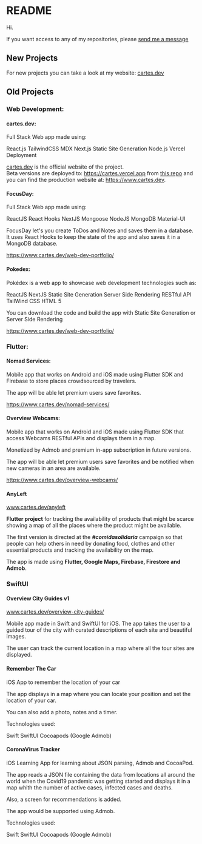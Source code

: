 # README

Hi.

If you want access to any of my repositories, please [send me a message](https://www.cartes.dev/contact)

## New Projects

For new projects you can take a look at my website: [cartes.dev](https://www.cartes.dev) 


## Old Projects

### Web Development:

#### cartes.dev:

Full Stack Web app made using:

React.js
TailwindCSS
MDX
Next.js
Static Site Generation
Node.js
Vercel Deployment

[cartes.dev](https://www.cartes.dev) is the official website of the project.  
Beta versions are deployed to: https://cartes.vercel.app from [this repo](https://github.com/alfonsocartes/cartes_dev) and you can find the production website at: https://www.cartes.dev.  

#### FocusDay:

Full Stack Web app made using:

ReactJS
React Hooks
NextJS
Mongoose
NodeJS
MongoDB
Material-UI

FocusDay let's you create ToDos and Notes and saves them in a database. It uses React Hooks to keep the state of the app and also saves it in a MongoDB database.

https://www.cartes.dev/web-dev-portfolio/


#### Pokedex:

Pokédex is a web app to showcase web development technologies such as:

ReactJS
NextJS
Static Site Generation
Server Side Rendering
RESTful API
TailWind CSS
HTML 5

You can download the code and build the app with Static Site Generation or Server Side Rendering 

https://www.cartes.dev/web-dev-portfolio/


### Flutter:


#### Nomad Services:

Mobile app that works on Android and iOS made using Flutter SDK and Firebase to store places crowdsourced by travelers.

The app will be able let premium users save favorites.

https://www.cartes.dev/nomad-services/


#### Overview Webcams:

Mobile app that works on Android and iOS made using Flutter SDK that access Webcams RESTful APIs and displays them in a map.

Monetized by Admob and premium in-app subscription in future versions.

The app will be able let premium users save favorites and be notified when new cameras in an area are available.

https://www.cartes.dev/overview-webcams/


#### AnyLeft

www.cartes.dev/anyleft

**Flutter project** for tracking the availability of products that might be scarce showing a map of all the places where the product might be available.  

The first version is directed at the **_#comidasolidaria_** campaign so that people can help others in need by donating food, clothes and other essential products and tracking the availability on the map.  

The app is made using **Flutter, Google Maps, Firebase, Firestore and Admob**.  

### SwiftUI

#### Overview City Guides v1

www.cartes.dev/overview-city-guides/

Mobile app made in Swift and SwiftUI for iOS. The app takes the user to a guided tour of the city with curated descriptions of each site and beautiful images.

The user can track the current location in a map where all the tour sites are displayed.

#### Remember The Car

iOS App to remember the location of your car

The app displays in a map where you can locate your position and set the location of your car.

You can also add a photo, notes and a timer.

Technologies used:

Swift
SwiftUI
Cocoapods (Google Admob)

#### CoronaVirus Tracker

iOS Learning App for learning about JSON parsing, Admob and CocoaPod.

The app reads a JSON file containing the data from locations all around the world when the Covid19 pandemic was getting started and displays it in a map whith the number of active cases, infected cases and deaths.

Also, a screen for recommendations is added.

The app would be supported using Admob.

Technologies used:

Swift
SwiftUI
Cocoapods (Google Admob)
